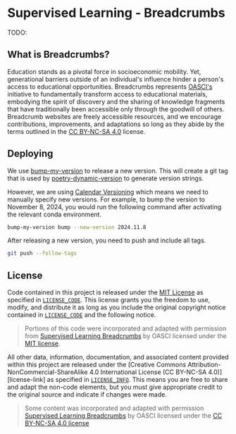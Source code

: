 # Supervised Learning - Breadcrumbs

TODO:

## What is Breadcrumbs?

Education stands as a pivotal force in socioeconomic mobility.
Yet, generational barriers outside of an individual's influence hinder a person's access to educational opportunities.
Breadcrumbs represents [OASCI's](https://www.oasci.org/) initiative to fundamentally transform access to educational materials, embodying the spirit of discovery and the sharing of knowledge fragments that have traditionally been accessible only through the goodwill of others.
Breadcrumb websites are freely accessible resources, and we encourage contributions, improvements, and adaptations so long as they abide by the terms outlined in the [CC BY-NC-SA 4.0](https://creativecommons.org/licenses/by-nc-sa/4.0/) license.

## Deploying

We use [bump-my-version](https://github.com/callowayproject/bump-my-version) to release a new version.
This will create a git tag that is used by [poetry-dynamic-version](https://github.com/mtkennerly/poetry-dynamic-versioning) to generate version strings.

However, we are using [Calendar Versioning](https://calver.org/) which means we need to manually specify new versions.
For example, to bump the version to November 8, 2024, you would run the following command after activating the relevant conda environment.

```bash
bump-my-version bump --new-version 2024.11.8
```

After releasing a new version, you need to push and include all tags.

```bash
git push --follow-tags
```

## License

Code contained in this project is released under the [MIT License](https://spdx.org/licenses/MIT.html) as specified in [`LICENSE_CODE`](https://gitlab.com/oasci/breadcrumbs/md/-/blob/main/LICENSE_CODE.md).
This license grants you the freedom to use, modify, and distribute it as long as you include the original copyright notice contained in [`LICENSE_CODE`](https://gitlab.com/oasci/breadcrumbs/md/-/blob/main/LICENSE_CODE.md) and the following notice.

> Portions of this code were incorporated and adapted with permission from [Supervised Learning Breadcrumbs](https://gitlab.com/oasci/dm) by OASCI licensed under the [MIT license](https://gitlab.com/oasci/breadcrumbs/md/-/blob/main/LICENSE_CODE.md).

All other data, information, documentation, and associated content provided within this project are released under the [Creative Commons Attribution-NonCommercial-ShareAlike 4.0 International License (CC BY-NC-SA 4.0)][license-link] as specified in [`LICENSE_INFO`](https://gitlab.com/oasci/breadcrumbs/md/-/blob/main/LICENSE_INFO.md).
This means you are free to share and adapt the non-code elements, but you must give appropriate credit to the original source and indicate if changes were made.

> Some content was incorporated and adapted with permission [Supervised Learning Breadcrumbs](https://gitlab.com/oasci/dm) by OASCI licensed under the [CC BY-NC-SA 4.0 license](https://creativecommons.org/licenses/by-nc-sa/4.0/)

